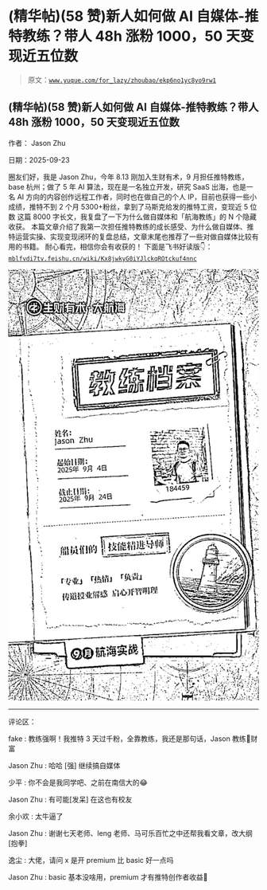 # (精华帖)(58 赞)新人如何做 AI 自媒体-推特教练？带人 48h 涨粉 1000，50 天变现近五位数

> 原文：[`www.yuque.com/for_lazy/zhoubao/ekp6no1yc8yo9rw1`](https://www.yuque.com/for_lazy/zhoubao/ekp6no1yc8yo9rw1)

## (精华帖)(58 赞)新人如何做 AI 自媒体-推特教练？带人 48h 涨粉 1000，50 天变现近五位数

作者： Jason Zhu

日期：2025-09-23

圈友们好，我是 Jason
Zhu，今年 8.13 刚加入生财有术，9 月担任推特教练，base 杭州；做了 5 年 AI 算法，现在是一名独立开发，研究 SaaS 出海，也是一名 AI 方向的内容创作远程工作者，同时也在做自己的个人 IP，目前也获得一些小成绩，推特不到 2 个月 5300+粉丝，拿到了马斯克给发的推特工资，变现近 5 位数
这篇 8000 字长文，我复盘了一下为什么做自媒体和「航海教练」的 N 个隐藏收获。
本篇文章介绍了我第一次担任推特教练的成长感受、为什么做自媒体、推特运营实操、实现变现闭环的复盘总结，文章末尾也推荐了一些对做自媒体比较有用的书籍。
耐心看完，相信你会有收获的！ 下面是飞书好读版👇： [`mblfvdi7tv.feishu.cn/wiki/Kx8jwkyG0iYJlckqROtckuf4nnc`](https://mblfvdi7tv.feishu.cn/wiki/Kx8jwkyG0iYJlckqROtckuf4nnc)

![](img/ad09d8234216cb0b733e418c6ea28e65.png "None")

* * *

评论区：

fake : 教练强啊！我推特 3 天过千粉，全靠教练，我还是那句话，Jason 教练🟰财富

Jason Zhu : 哈哈 [强] 继续搞自媒体

少平 : 你不会是我同学吧、之前在南信大的😂

Jason Zhu : 有可能[发呆] 在这也有校友

余小欢 : 太牛逼了

Jason Zhu : 谢谢七天老师、leng 老师、马可乐百忙之中还帮我看文章，改大纲[抱拳]

逸尘 : 大佬，请问 x 是开 premium 比 basic 好一点吗

Jason Zhu : basic 基本没啥用，premium 才有推特创作者收益😬